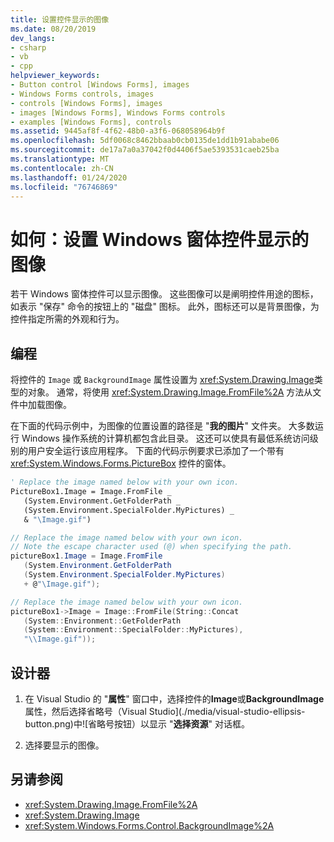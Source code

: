 ```yaml
---
title: 设置控件显示的图像
ms.date: 08/20/2019
dev_langs:
- csharp
- vb
- cpp
helpviewer_keywords:
- Button control [Windows Forms], images
- Windows Forms controls, images
- controls [Windows Forms], images
- images [Windows Forms], Windows Forms controls
- examples [Windows Forms], controls
ms.assetid: 9445af8f-4f62-48b0-a3f6-068058964b9f
ms.openlocfilehash: 5df0068c8462bbaab0cb0135de1dd1b91ababe06
ms.sourcegitcommit: de17a7a0a37042f0d4406f5ae5393531caeb25ba
ms.translationtype: MT
ms.contentlocale: zh-CN
ms.lasthandoff: 01/24/2020
ms.locfileid: "76746869"
---
```

# <a name="how-to-set-the-image-displayed-by-a-windows-forms-control"></a>如何：设置 Windows 窗体控件显示的图像

若干 Windows 窗体控件可以显示图像。 这些图像可以是阐明控件用途的图标，如表示 "保存" 命令的按钮上的 "磁盘" 图标。 此外，图标还可以是背景图像，为控件指定所需的外观和行为。

## <a name="programmatic"></a>编程

将控件的 `Image` 或 `BackgroundImage` 属性设置为 <xref:System.Drawing.Image>类型的对象。 通常，将使用 <xref:System.Drawing.Image.FromFile%2A> 方法从文件中加载图像。

在下面的代码示例中，为图像的位置设置的路径是 "**我的图片**" 文件夹。 大多数运行 Windows 操作系统的计算机都包含此目录。 这还可以使具有最低系统访问级别的用户安全运行该应用程序。 下面的代码示例要求已添加了一个带有 <xref:System.Windows.Forms.PictureBox> 控件的窗体。

```vb
' Replace the image named below with your own icon.
PictureBox1.Image = Image.FromFile _
   (System.Environment.GetFolderPath _
   (System.Environment.SpecialFolder.MyPictures) _
   & "\Image.gif")
```

```csharp
// Replace the image named below with your own icon.
// Note the escape character used (@) when specifying the path.
pictureBox1.Image = Image.FromFile
   (System.Environment.GetFolderPath
   (System.Environment.SpecialFolder.MyPictures)
   + @"\Image.gif");
```

```cpp
// Replace the image named below with your own icon.
pictureBox1->Image = Image::FromFile(String::Concat
   (System::Environment::GetFolderPath
   (System::Environment::SpecialFolder::MyPictures),
   "\\Image.gif"));
```

## <a name="designer"></a>设计器

1. 在 Visual Studio 的 "**属性**" 窗口中，选择控件的**Image**或**BackgroundImage**属性，然后选择省略号（Visual Studio](./media/visual-studio-ellipsis-button.png)中![省略号按钮）以显示 "**选择资源**" 对话框。

2. 选择要显示的图像。

## <a name="see-also"></a>另请参阅

- <xref:System.Drawing.Image.FromFile%2A>
- <xref:System.Drawing.Image>
- <xref:System.Windows.Forms.Control.BackgroundImage%2A>
